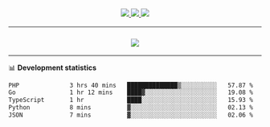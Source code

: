 <h3 align="center">
  <a href="https://github.com/hwalker928">
      <img src="https://img.shields.io/github/followers/hwalker928?label=Followers&style=for-the-badge&color=lightblue">
  </a>
  <a href="https://harryw.link/discord" alt="Discord">
      <img src="https://img.shields.io/discord/738451951758606336?label=discord&style=for-the-badge&color=lightblue"/>
  </a>
  <a href="https://harryw.link/sparked" alt="Sparked Host">
      <img src="https://img.shields.io/static/v1?label=Sponsor&message=Sparked%20Host&color=yellow&style=for-the-badge"/>
  </a>
</h3>

<hr>


<h3 align="center">
  <a href="https://github.com/hwalker928">
      <img src="https://github-profile-trophy.vercel.app/?username=hwalker928&no-bg=true&no-frame=true">
  </a>
</h3>


<hr>

📊 **Development statistics**

<!--START_SECTION:waka-->

```txt
PHP              3 hrs 40 mins   ██████████████▒░░░░░░░░░░   57.87 %
Go               1 hr 12 mins    ████▓░░░░░░░░░░░░░░░░░░░░   19.08 %
TypeScript       1 hr            ████░░░░░░░░░░░░░░░░░░░░░   15.93 %
Python           8 mins          ▓░░░░░░░░░░░░░░░░░░░░░░░░   02.13 %
JSON             7 mins          ▓░░░░░░░░░░░░░░░░░░░░░░░░   02.06 %
```

<!--END_SECTION:waka-->
